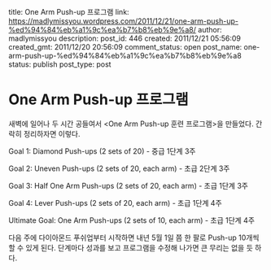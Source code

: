 title: One Arm Push-up 프로그램
link: https://madlymissyou.wordpress.com/2011/12/21/one-arm-push-up-%ed%94%84%eb%a1%9c%ea%b7%b8%eb%9e%a8/
author: madlymissyou
description: 
post_id: 446
created: 2011/12/21 05:56:09
created_gmt: 2011/12/20 20:56:09
comment_status: open
post_name: one-arm-push-up-%ed%94%84%eb%a1%9c%ea%b7%b8%eb%9e%a8
status: publish
post_type: post

# One Arm Push-up 프로그램

새벽에 일어나 두 시간 공들여서 <One Arm Push-up 훈련 프로그램>을 만들었다. 간락히 정리하자면 이렇다.

Goal 1: Diamond Push-ups (2 sets of 20) - 중급 1단계 3주

Goal 2: Uneven Push-ups (2 sets of 20, each arm) - 초급 2단계 3주

Goal 3: Half One Arm Push-ups (2 sets of 20, each arm) - 초급 1단계 3주

Goal 4: Lever Push-ups (2 sets of 20, each arm) - 초급 1단계 4주

Ultimate Goal: One Arm Push-ups (2 sets of 10, each arm) - 초급 1단계 4주

다음 주에 다이아몬드 푸쉬업부터 시작하면 내년 5월 1일 쯤 한 팔로 Push-up 10개씩 할 수 있게 된다. 단계마다 성과를 보고 프로그램을 수정해 나가면 큰 무리는 없을 듯 하다.